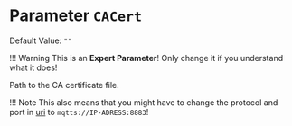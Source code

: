 # Parameter `CACert`
Default Value: `""`

!!! Warning
    This is an **Expert Parameter**! Only change it if you understand what it does!

Path to the CA certificate file.

!!! Note
    This also means that you might have to change the protocol and port in [uri](https://jomjol.github.io/AI-on-the-edge-device-docs/Parameters/#parameter-uri) to `mqtts://IP-ADRESS:8883`!
